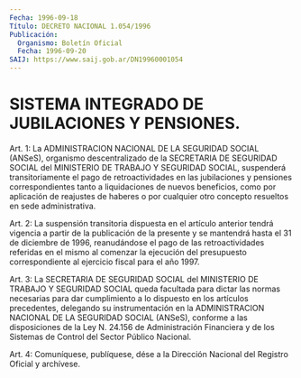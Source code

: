 ```yaml
---
Fecha: 1996-09-18
Título: DECRETO NACIONAL 1.054/1996
Publicación:
  Organismo: Boletín Oficial
  Fecha: 1996-09-20
SAIJ: https://www.saij.gob.ar/DN19960001054
---
```

# SISTEMA INTEGRADO DE JUBILACIONES Y PENSIONES.

<a id="1"></a>
Art. 1: La ADMINISTRACION NACIONAL DE LA SEGURIDAD SOCIAL (ANSeS), organismo descentralizado de la SECRETARIA DE SEGURIDAD SOCIAL del MINISTERIO DE TRABAJO Y SEGURIDAD SOCIAL, suspenderá transitoriamente el pago de retroactividades en las jubilaciones y pensiones correspondientes tanto a liquidaciones de nuevos beneficios, como por aplicación de reajustes de haberes o por cualquier otro concepto resueltos en sede administrativa.

<a id="2"></a>
Art. 2:  La suspensión transitoria dispuesta en el artículo anterior tendrá vigencia a partir de la publicación de la presente y se mantendrá hasta el 31 de diciembre de 1996, reanudándose el pago de las retroactividades referidas en el mismo al comenzar la ejecución del presupuesto correspondiente al ejercicio fiscal para el año 1997.

<a id="3"></a>
Art. 3: La SECRETARIA DE SEGURIDAD SOCIAL del MINISTERIO DE TRABAJO Y SEGURIDAD SOCIAL queda facultada para dictar las normas necesarias para dar cumplimiento a lo dispuesto en los artículos precedentes, delegando su instrumentación en la ADMINISTRACION NACIONAL DE LA SEGURIDAD SOCIAL (ANSeS), conforme a las disposiciones de la Ley N. 24.156 de Administración Financiera y de los Sistemas de Control del Sector Público Nacional.

<a id="4"></a>
Art. 4: Comuníquese, publíquese, dése a la Dirección Nacional del Registro Oficial y archívese.